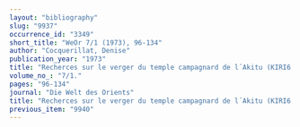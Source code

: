 ```yaml
---
layout: "bibliography"
slug: "9937"
occurrence_id: "3349"
short_title: "WeOr 7/1 (1973), 96-134"
author: "Cocquerillat, Denise"
publication_year: "1973"
title: "Recherces sur le verger du temple campagnard de l´Akitu (KIRI6 hallat)"
volume_no_: "7/1."
pages: "96-134"
journal: "Die Welt des Orients"
title: "Recherces sur le verger du temple campagnard de l´Akitu (KIRI6 hallat)"
previous_item: "9940"
---
```

